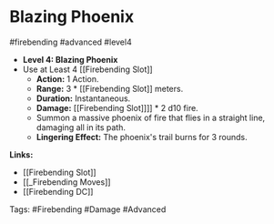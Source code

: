 
# Blazing Phoenix
#firebending #advanced #level4

- **Level 4: Blazing Phoenix**
- Use at Least 4 [[Firebending Slot]]
  - **Action:** 1 Action.
  - **Range:** 3 * [[Firebending Slot]] meters.
  - **Duration:** Instantaneous.
  - **Damage:** [[Firebending Slot]]]] * 2 d10 fire.
  - Summon a massive phoenix of fire that flies in a straight line, damaging all in its path.
  - **Lingering Effect:** The phoenix's trail burns for 3 rounds.

**Links:**
- [[Firebending Slot]]
- [[_Firebending Moves]]
- [[Firebending DC]]

Tags:
#Firebending #Damage #Advanced
